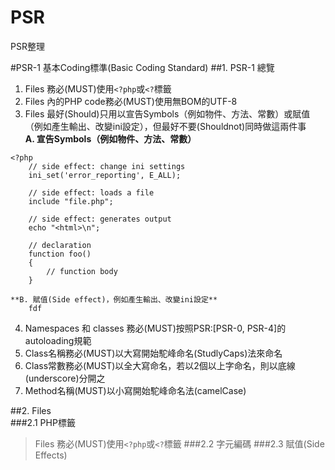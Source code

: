 # PSR
PSR整理 
  
#PSR-1  基本Coding標準(Basic Coding Standard) 
##1. PSR-1 總覽    
1. Files 務必(MUST)使用`<?php`或`<?`標籤
2. Files 內的PHP code務必(MUST)使用無BOM的UTF-8
3. Files 最好(Should)只用以宣告Symbols（例如物件、方法、常數）或賦值（例如產生輸出、改變ini設定），但最好不要(Shouldnot)同時做這兩件事  
    **A. 宣告Symbols（例如物件、方法、常數）**  
```     
<?php   
    // side effect: change ini settings 
    ini_set('error_reporting', E_ALL);

    // side effect: loads a file
    include "file.php";

    // side effect: generates output
    echo "<html>\n";

    // declaration
    function foo()
    {
        // function body
    }
```     
    **B. 賦值(Side effect)，例如產生輸出、改變ini設定**     
        fdf
4. Namespaces 和 classes 務必(MUST)按照PSR:[PSR-0, PSR-4]的autoloading規範
5. Class名稱務必(MUST)以大寫開始駝峰命名(StudlyCaps)法來命名
6. Class常數務必(MUST)以全大寫命名，若以2個以上字命名，則以底線(underscore)分開之
7. Method名稱(MUST)以小寫開始駝峰命名法(camelCase)

##2. Files  
###2.1 PHP標籤
  >Files 務必(MUST)使用`<?php`或`<?`標籤 
###2.2 字元編碼
###2.3 賦值(Side Effects)


